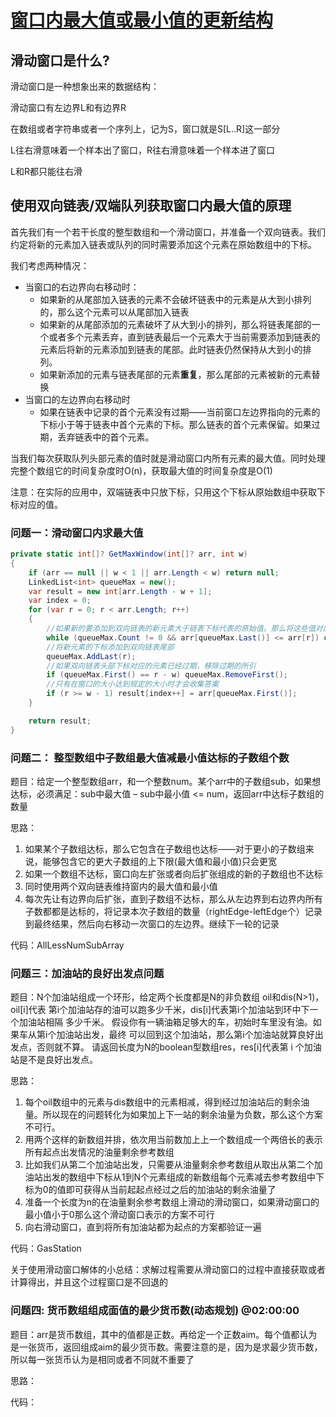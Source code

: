 # [窗口内最大值或最小值的更新结构](https://www.bilibili.com/video/BV1T9vaeSEHH)

## 滑动窗口是什么?

滑动窗口是一种想象出来的数据结构：

滑动窗口有左边界L和有边界R

在数组或者字符串或者一个序列上，记为S，窗口就是S[L..R]这一部分

L往右滑意味着一个样本出了窗口，R往右滑意味着一个样本进了窗口

L和R都只能往右滑

## 使用双向链表/双端队列获取窗口内最大值的原理

首先我们有一个若干长度的整型数组和一个滑动窗口，并准备一个双向链表。我们约定将新的元素加入链表或队列的同时需要添加这个元素在原始数组中的下标。

我们考虑两种情况：

* 当窗口的右边界向右移动时：
  * 如果新的从尾部加入链表的元素不会破坏链表中的元素是从大到小排列的，那么这个元素可以从尾部加入链表
  * 如果新的从尾部添加的元素破坏了从大到小的排列，那么将链表尾部的一个或者多个元素丢弃，直到链表最后一个元素大于当前需要添加到链表的元素后将新的元素添加到链表的尾部。此时链表仍然保持从大到小的排列。
  * 如果新添加的元素与链表尾部的元素**重复**，那么尾部的元素被新的元素替换
* 当窗口的左边界向右移动时
  * 如果在链表中记录的首个元素没有过期——当前窗口左边界指向的元素的下标小于等于链表中首个元素的下标。那么链表的首个元素保留。如果过期，丢弃链表中的首个元素。

当我们每次获取队列头部元素的值时就是滑动窗口内所有元素的最大值。同时处理完整个数组它的时间复杂度时O(n)，获取最大值的时间复杂度是O(1)

注意：在实际的应用中，双端链表中只放下标，只用这个下标从原始数组中获取下标对应的值。

### 问题一：滑动窗口内求最大值

```csharp
private static int[]? GetMaxWindow(int[]? arr, int w)
{
    if (arr == null || w < 1 || arr.Length < w) return null;
    LinkedList<int> queueMax = new();
    var result = new int[arr.Length - w + 1];
    var index = 0;
    for (var r = 0; r < arr.Length; r++)
    {
        //如果新的要添加到双向链表的新元素大于链表下标代表的原始值。那么将这些值对应的下标以从尾部移除方式进行移除
        while (queueMax.Count != 0 && arr[queueMax.Last()] <= arr[r]) queueMax.RemoveLast();
        //将新元素的下标添加到双向链表尾部
        queueMax.AddLast(r);
        //如果双向链表头部下标对应的元素已经过期，移除过期的所引
        if (queueMax.First() == r - w) queueMax.RemoveFirst();
        //只有在窗口的大小达到规定的大小时才会收集答案
        if (r >= w - 1) result[index++] = arr[queueMax.First()];
    }

    return result;
}
```

### 问题二： 整型数组中子数组最大值减最小值达标的子数组个数

题目：给定一个整型数组arr，和一个整数num。某个arr中的子数组sub，如果想达标，必须满足：sub中最大值 – sub中最小值 <= num，返回arr中达标子数组的数量

思路：

1. 如果某个子数组达标，那么它包含在子数组也达标——对于更小的子数组来说，能够包含它的更大子数组的上下限(最大值和最小值)只会更宽
2. 如果一个数组不达标，窗口向左扩张或者向后扩张组成的新的子数组也不达标
3. 同时使用两个双向链表维持窗内的最大值和最小值
4. 每次先让有边界向后扩张，直到子数组不达标，那么从左边界到右边界内所有子数都都是达标的，将记录本次子数组的数量（rightEdge-leftEdge个）记录到最终结果，然后向右移动一次窗口的左边界。继续下一轮的记录

代码：AllLessNumSubArray

### 问题三：加油站的良好出发点问题

题目：N个加油站组成一个环形，给定两个长度都是N的非负数组 oil和dis(N>1)，oil[i]代表 第i个加油站存的油可以跑多少千米，dis[i]代表第i个加油站到环中下一个加油站相隔 多少千米。 假设你有一辆油箱足够大的车，初始时车里没有油。如果车从第i个加油站出发，最终 可以回到这个加油站，那么第i个加油站就算良好出发点，否则就不算。 请返回长度为N的boolean型数组res，res[i]代表第 i 个加油站是不是良好出发点。

思路：

1. 每个oil数组中的元素与dis数组中的元素相减，得到经过加油站后的剩余油量。所以现在的问题转化为如果加上下一站的剩余油量为负数，那么这个方案不可行。
2. 用两个这样的新数组并排，依次用当前数加上上一个数组成一个两倍长的表示所有起点出发情况的油量剩余参考数组
3. 比如我们从第二个加油站出发，只需要从油量剩余参考数组从取出从第二个加油站出发的数组中下标从1到N个元素组成的新数组每个元素减去参考数组中下标为0的值即可获得从当前起起点经过之后的加油站的剩余油量了
4. 准备一个长度为n的在油量剩余参考数组上滑动的滑动窗口，如果滑动窗口的最小值小于0那么这个滑动窗口表示的方案不可行
5. 向右滑动窗口，直到将所有加油站都为起点的方案都验证一遍

代码：GasStation

关于使用滑动窗口解体的小总结：求解过程需要从滑动窗口的过程中直接获取或者计算得出，并且这个过程窗口是不回退的

### 问题四: 货币数组组成面值的最少货币数(动态规划) @02:00:00

题目：arr是货币数组，其中的值都是正数。再给定一个正数aim。每个值都认为是一张货币，返回组成aim的最少货币数。需要注意的是，因为是求最少货币数，所以每一张货币认为是相同或者不同就不重要了

思路：

代码：
